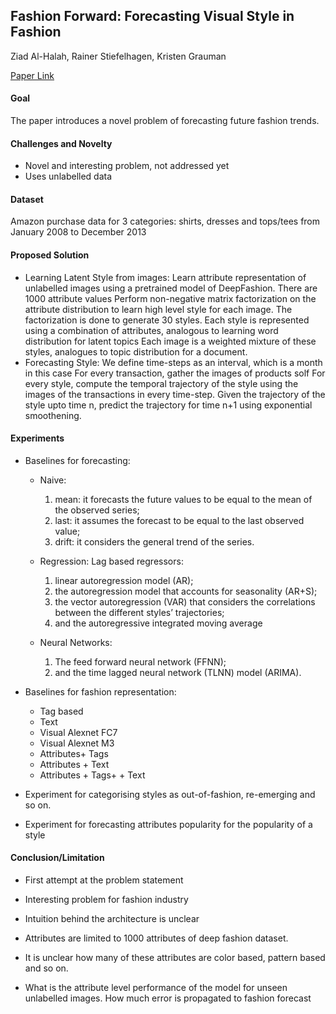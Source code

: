 ## Fashion Forward: Forecasting Visual Style in Fashion
Ziad Al-Halah, Rainer Stiefelhagen, Kristen Grauman

[Paper Link](https://arxiv.org/abs/1705.06394)

#### Goal
The paper introduces a novel problem of forecasting future fashion trends. 

#### Challenges and Novelty
* Novel and interesting problem, not addressed yet
* Uses unlabelled data

#### Dataset
Amazon purchase data for 3 categories: shirts, dresses and tops/tees from January 2008 to December 2013

#### Proposed Solution

* Learning Latent Style from images:
	Learn attribute representation of unlabelled images using a pretrained model of DeepFashion. There are 1000 attribute values
	Perform non-negative matrix factorization on the attribute distribution to learn high level style for each image. The factorization is done to generate 30 styles.
	Each style is represented using a combination of attributes, analogous to learning word distribution for latent topics
	Each image is a weighted mixture of these styles, analogues to topic distribution for a document.
* Forecasting Style:
	We define time-steps as an interval, which is a month in this case
	For every transaction, gather the images of products  solf
	For every style, compute the temporal trajectory of the style using the images of the transactions in every time-step. 
	Given the trajectory of the style upto time n, predict the trajectory for time n+1 using exponential smoothening. 

#### Experiments

* Baselines for forecasting:

	* Naive:
		1) mean: it forecasts the future values to be equal to the mean of the observed series; 
		2) last: it assumes the forecast to be equal to the last observed value; 
		3) drift: it considers the general trend of the series.

	
	* Regression: Lag based regressors:
		1) linear autoregression model (AR); 
		2) the autoregression model that accounts for seasonality (AR+S); 
		3) the vector autoregression (VAR) that considers the correlations between the different styles’ trajectories;
		4) and the autoregressive integrated moving average
	

	* Neural Networks:
		1) The feed forward neural network (FFNN); 
		2) and the time lagged neural network (TLNN) model (ARIMA).

* Baselines for fashion representation:
	* Tag based
	* Text
	* Visual Alexnet FC7
	* Visual Alexnet M3
	* Attributes+ Tags
	* Attributes + Text
	* Attributes + Tags+ + Text

* Experiment for categorising styles as out-of-fashion, re-emerging and so on.
* Experiment for forecasting attributes popularity for the popularity of a style


#### Conclusion/Limitation

* First attempt at the problem statement
* Interesting problem for fashion industry

* Intuition behind the architecture is unclear
* Attributes are limited to 1000 attributes of deep fashion dataset. 
* It is unclear how many of these attributes are color based, pattern based and so on.
* What is the attribute level performance of the model for unseen unlabelled images. How much error is propagated to fashion forecast


